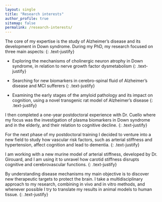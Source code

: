 ```yaml
---
layout: single
title: "Research interests"
author_profile: true
sitemap: false
permalink: /research-interests/
---
```

The core of my expertise is the study of Alzheimer’s disease and its development in Down syndrome. During my PhD, my research focused on three main aspects:
{: .text-justify}

* Exploring the mechanisms of cholinergic neuron atrophy in Down syndrome, in relation to nerve growth factor dysmetabolism
{: .text-justify}

* Searching for new biomarkers in cerebro-spinal fluid of Alzheimer’s disease and MCI sufferers
{: .text-justify}

* Examining the early stages of the amyloid pathology and its impact on cognition, using a novel transgenic rat model of Alzheimer’s disease
{: .text-justify}

I then completed a one-year postdoctoral experience with Dr. Cuello where my focus was the investigation of plasma biomarkers in Down syndrome and in the elderly, and their relation to cognitive decline.
{: .text-justify}

For the next phase of my postdoctoral training I decided to venture into a new field to study how vascular risk factors, such as arterial stiffness and hypertension, affect cognition and lead to dementia.
{: .text-justify}

I am working with a new murine model of arterial stiffness, developed by Dr. Girouard, and I am using it to unravel how carotid stiffness disrupts cognitive and cerebrovascular functions.
{: .text-justify}

By understanding disease mechanisms my main objective is to discover new therapeutic targets to protect the brain. I take a multidisciplinary approach to my research, combining in vivo and in vitro methods, and whenever possible I try to translate my results in animal models to human tissue.
{: .text-justify}